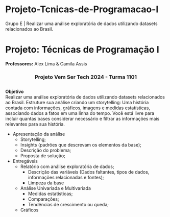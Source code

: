 # Projeto-Tcnicas-de-Programacao-I
Grupo E | Realizar uma análise exploratória de dados utilizando datasets relacionados ao Brasil. 
# Projeto: Técnicas de Programação I
**Professores:** Alex Lima & Camila Assis


<center><h3>Projeto Vem Ser Tech 2024 - <DS> Turma 1101<h3></center>

**Objetivo**<br> Realizar uma análise exploratória de dados utilizando datasets relacionados ao Brasil. Estruture sua análise criando um storytelling: Uma história contada com informações, gráficos, imagens e medidas estatísticas, associando dados a fatos em uma linha do tempo. Você está livre para incluir quantas bases considerar necessário e filtrar as informações mais relevantes para sua história.  

 - Apresentação da análise
     - Storytelling; 
     - Insights (padrões que descrevam os elementos da base);
     - Descrição do problema;
     - Proposta de solução;
 - Entregáveis
     - Relatório com análise exploratória de dados;
         - Descrição das variáveis (Dados faltantes, tipos de dados, informações relacionadas e fontes);
         - Limpeza da base
     - Análise Univariada e Multivariada
         - Medidas estatísticas;
         - Comparações;
         - Tendências de crescimento ou queda;
     - Gráficos
